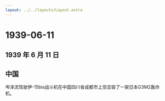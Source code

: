 ```yaml
---
layout: ../../layouts/Layout.astro
---
```


# 1939-06-11

## 1939 年 6 月 11 日

## 中国

岑泽流驾驶伊-15bis战斗机在中国四川省成都市上空击毁了一架日本G3M2轰炸机。